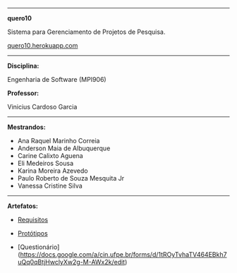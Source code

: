 ***
**quero10**

Sistema para Gerenciamento de Projetos de Pesquisa.

[quero10.herokuapp.com](http://quero10.herokuapp.com)

***

**Disciplina:**

Engenharia de Software (MPI906)

**Professor:**

Vinicius Cardoso Garcia

***

**Mestrandos:**
* Ana Raquel Marinho Correia
* Anderson Maia de Albuquerque
* Carine Calixto Aguena
* Eli Medeiros Sousa
* Karina Moreira Azevedo
* Paulo Roberto de Souza Mesquita Jr
* Vanessa Cristine Silva

***

**Artefatos:**
* [Requisitos](https://docs.google.com/a/cin.ufpe.br/document/d/1NFqAcbee1Us253wxi_2bKlWiC80xiLe_xUHz_sLjr7o/edit?usp=sharing)

* [Protótipos](https://drive.google.com/a/cin.ufpe.br/folderview?id=0BySLCnJXuwJWflM1akk1QUNURTZ3SXFpMUhCaE5PME52aHlPeDdyUzVaTlVmUDhfbUdKQkE&usp=sharing)

* [Questionário] (https://docs.google.com/a/cin.ufpe.br/forms/d/1tROyTvhaTV464EBkh7uQq0qBtjHwclyXw2g-M-AWx2k/edit)
